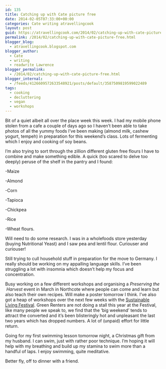 ```yaml
---
id: 135
title: Catching up with Cate picture free
date: 2014-02-05T07:33:00+00:00
categories: Cate writing atravellingcook
layout: post
guid: https://atravellingcook.com/2014/02/catching-up-with-cate-picture-free.html
permalink: /2014/02/catching-up-with-cate-picture-free.html
blogger_blog:
  - atravellingcook.blogspot.com
blogger_author:
  - Cate
  - writing
  - readwrite Lawrence
blogger_permalink:
  - /2014/02/catching-up-with-cate-picture-free.html
blogger_internal:
  - /feeds/4126609572633548921/posts/default/3587509819599022489
tags:
  - cooking
  - decluttering
  - vegan
  - workshops
---
```

Bit of a quiet albeit all over the place week this week. I had my mobile phone stolen from a cafe a couple of days ago so I haven&#8217;t been able to take photos of all the yummy foods I&#8217;ve been making (almond milk, cashew yogurt, tempeh) in preparation for this weekend&#8217;s class. Lots of fermenting which I enjoy and cooking of soy beans.



I&#8217;m also trying to sort through the zillion different gluten free flours I have to combine and make something edible. A quick (too scared to delve too deeply) peruse of the shelf in the pantry and I found:
  
-Maize
  
-Almond
  
-Corn
  
-Tapioca
  
-Chickpea
  
-Rice
  
-Wheat flours.

Will need to do some research. I was in a wholefoods store yesterday (buying Nutritional Yeast) and I saw pea and lentil flour. Curiouser and curiouser!

Still trying to cull household stuff in preparation for the move to Germany. I really should be working on my appalling language skills. I&#8217;ve been struggling a lot with insomnia which doesn&#8217;t help my focus and concentration.

Busy working on a few different workshops and organising a _Preserving the  Harvest_ event in March in Northcote where people can come and learn but also teach their own recipes. Will make a poster tomorrow I think. I&#8217;ve also got a heap of workshops over the next few weeks with the [Sustainable Living Festival](https://www.slf.org.au/festival14/). Green Renters are not doing a stall this year at the Festival, like many people we speak to, we find that the &#8216;big weekend&#8217; tends to attract the converted and it&#8217;s been blisteringly hot and unpleasant the last two years which has dropped numbers. A lot of (unpaid) effort for little return.

Going for my first swimming lesson tomorrow night, a Christmas gift from my husband. I can swim, just with rather poor technique. I&#8217;m hoping it will help with my breathing and build up my stamina to swim more than a handful of laps. I enjoy swimming, quite meditative.

Better fly, off to dinner with a friend.

&nbsp;